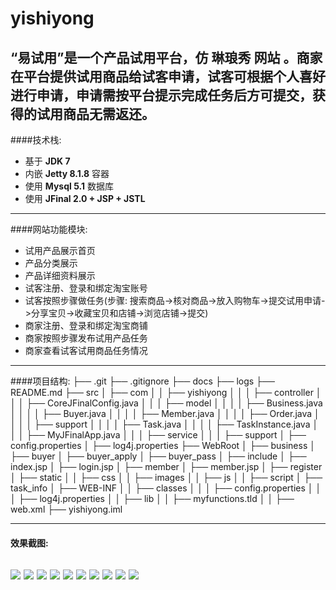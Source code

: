 yishiyong
=========
“易试用”是一个产品试用平台，仿 __琳琅秀__ 网站 。商家在平台提供试用商品给试客申请，试客可根据个人喜好进行申请，申请需按平台提示完成任务后方可提交，获得的试用商品无需返还。
---------

####技术栈: 
* 基于 __JDK 7__
* 内嵌 __Jetty 8.1.8__ 容器
* 使用 __Mysql 5.1__ 数据库
* 使用 __JFinal 2.0 + JSP + JSTL__

---

####网站功能模块: 
* 试用产品展示首页
* 产品分类展示
* 产品详细资料展示
* 试客注册、登录和绑定淘宝账号
* 试客按照步骤做任务(步骤: 搜索商品->核对商品->放入购物车->提交试用申请->分享宝贝->收藏宝贝和店铺->浏览店铺->提交)
* 商家注册、登录和绑定淘宝商铺
* 商家按照步骤发布试用产品任务
* 商家查看试客试用商品任务情况

---

####项目结构:
├── .git 
├── .gitignore 
├── docs 
├── logs 
├── README.md 
├── src 
│   ├── com 
│   │   ├── yishiyong
│   │   │   ├── controller
│   │   │   ├── CoreJFinalConfig.java
│   │   │   ├── model
│   │   │   │   ├── Business.java
│   │   │   │   ├── Buyer.java
│   │   │   │   ├── Member.java
│   │   │   │   ├── Order.java
│   │   │   │   ├── support
│   │   │   │   ├── Task.java
│   │   │   │   ├── TaskInstance.java
│   │   │   ├── MyJFinalApp.java
│   │   │   ├── service
│   │   │   ├── support
│   ├── config.properties
│   ├── log4j.properties
├── WebRoot
│   ├── business
│   ├── buyer
│   ├── buyer_apply
│   ├── buyer_pass
│   ├── include
│   ├── index.jsp
│   ├── login.jsp
│   ├── member
│   ├── member.jsp
│   ├── register
│   ├── static
│   │   ├── css
│   │   ├── images
│   │   ├── js
│   │   ├── script
│   ├── task_info
│   ├── WEB-INF
│   │   ├── classes
│   │   │   ├── config.properties
│   │   │   ├── log4j.properties
│   │   ├── lib
│   │   ├── myfunctions.tld
│   │   ├── web.xml
├── yishiyong.iml

---


#### 效果截图:
![](https://raw.githubusercontent.com/coolcooldee/yishiyong/master/WebRoot/demoimages/发布任务3.png)
![](https://raw.githubusercontent.com/coolcooldee/yishiyong/master/WebRoot/demoimages/个人中心1.png)
![](https://raw.githubusercontent.com/coolcooldee/yishiyong/master/WebRoot/demoimages/商家个人中心充值页面.png)
![](https://raw.githubusercontent.com/coolcooldee/yishiyong/master/WebRoot/demoimages/商家绑定店铺.png)
![](https://raw.githubusercontent.com/coolcooldee/yishiyong/master/WebRoot/demoimages/申请试用1.png)
![](https://raw.githubusercontent.com/coolcooldee/yishiyong/master/WebRoot/demoimages/申请试用第3天1.png)
![](https://raw.githubusercontent.com/coolcooldee/yishiyong/master/WebRoot/demoimages/绑定店铺.png)
![](https://raw.githubusercontent.com/coolcooldee/yishiyong/master/WebRoot/demoimages/试客个人中心1.png)
![](https://raw.githubusercontent.com/coolcooldee/yishiyong/master/WebRoot/demoimages/试客绑定买号.png)
![](https://raw.githubusercontent.com/coolcooldee/yishiyong/master/WebRoot/demoimages/试用进展-查看详情1.png)
---
